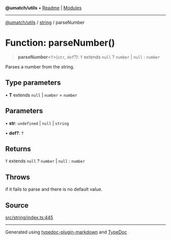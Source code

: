 **@umatch/utils** • [Readme](../../index.md) \| [Modules](../../modules.md)

***

[@umatch/utils](../../modules.md) / [string](../index.md) / parseNumber

# Function: parseNumber()

> **parseNumber**\<`T`\>(`str`, `def`?): `T` extends `null` ? `number` \| `null` : `number`

Parses a number from the string.

## Type parameters

• **T** extends `null` \| `number` = `number`

## Parameters

• **str**: `undefined` \| `null` \| `string`

• **def?**: `T`

## Returns

`T` extends `null` ? `number` \| `null` : `number`

## Throws

if it fails to parse and there is no default value.

## Source

[src/string/index.ts:445](https://github.com/umatch-oficial/utils/blob/7369e19/src/string/index.ts#L445)

***

Generated using [typedoc-plugin-markdown](https://www.npmjs.com/package/typedoc-plugin-markdown) and [TypeDoc](https://typedoc.org/)
